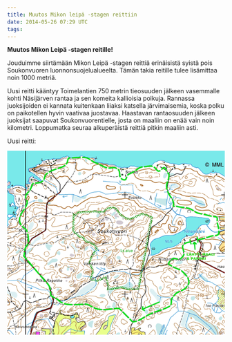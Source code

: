 ```yaml
---
title: Muutos Mikon leipä -stagen reittiin
date: 2014-05-26 07:29 UTC
tags:
---
```


**Muutos Mikon Leipä -stagen reitille!**

Jouduimme siirtämään Mikon Leipä -stagen reittiä erinäisistä syistä pois Soukonvuoren luonnonsuojelualueelta. Tämän takia reitille tulee lisämittaa noin 1000 metriä. 

Uusi reitti kääntyy Toimelantien 750 metrin tieosuuden jälkeen vasemmalle kohti Näsijärven rantaa ja sen komeita kallioisia polkuja. Rannassa juoksijoiden ei kannata kuitenkaan liiaksi katsella järvimaisemia, koska polku on paikotellen hyvin vaativaa juostavaa. Haastavan rantaosuuden jälkeen juoksijat saapuvat Soukonvuorentielle, josta on maaliin on enää vain noin kilometri. Loppumatka seuraa alkuperäistä reittiä pitkin maaliin asti.

Uusi reitti:

![Niihaman reittikartta](/images/niihaman-maja-reittikartta-small-uusi.png)